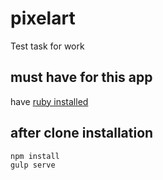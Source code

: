 # pixelart
Test task for work

## must have for this app
have [ruby installed](https://www.ruby-lang.org/en/downloads/)

## after clone installation
```terminal
npm install
gulp serve
